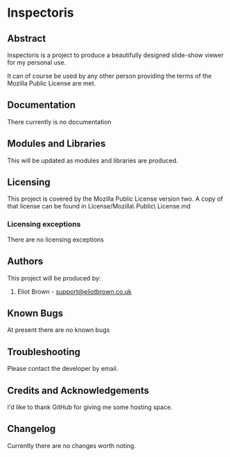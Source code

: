 Inspectoris
=========

Abstract
--------
Inspectoris is a project to produce a beautifully designed slide-show viewer for my personal use.

It can of course be used by any other person providing the terms of the Mozilla Public License are met.


Documentation
-------------
There currently is no documentation

Modules and Libraries
---------------------
This will be updated as modules and libraries are produced.

Licensing
---------
This project is covered by the Mozilla Public License version two. A copy of that license can be found in License/Mozilla\ Public\ License.md

### Licensing exceptions
There are no licensing exceptions

Authors
-------
This project will be produced by:

1. Eliot Brown - <support@eliotbrown.co.uk>

Known Bugs
----------
At present there are no known bugs

Troubleshooting
---------------
Please contact the developer by email.

Credits and Acknowledgements
----------------------------
I'd like to thank GitHub for giving me some hosting space.

Changelog
---------
Currently there are no changes worth noting.

